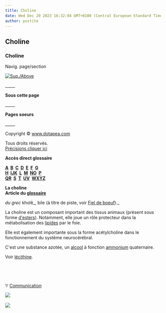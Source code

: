 ```yaml
---
title: Choline
date: Wed Dec 20 2023 16:32:04 GMT+0100 (Central European Standard Time)
author: postite
---
```


## Choline
### Choline
 Navig. page/section

[![Sup./Above](_derived/up_cmp_themenoir010_up.gif)](c.html)

\_\_\_\_\_

**Sous cette page**

\_\_\_\_\_

**Pages soeurs**

\_\_\_\_\_

Copyright © www.dotapea.com

Tous droits réservés.  
[Précisions cliquer ici](droitscopie.html)

**Accès direct glossaire**

**[A](a.html)  [B](b.html)  [C](c.html)  [D](d.html)  [E](e.html)  [F](f.html)  [G](g.html)  
[H](h.html)  [IJK](ijk.html)  [L](l.html)  [M](m.html)  [NO](no.html)  [P](p.html)  
[QR](qr.html)  [S](s.html)  [T](t.html)  [UV](uv.html)  [WXYZ](wxyz.html)**

**La choline  
Article du [glossaire](glossaire.html)**

_du grec_ kholê_, bile (à titre de piste, voir [Fiel de boeuf](fieldeboeuf.html))._

La choline est un composant important des tissus animaux (présent sous forme [d'esters](ester.html)). Notamment, elle joue un rôle protecteur dans la métabolisation des [lipides](lipide.html) par le foie.

Elle est également importante sous la forme acétylcholine dans le fonctionnement du système neurocérébral.

C'est une substance azotée, un [alcool](alcool.html) à fonction [ammonium](ammonium.html) quaternaire.

Voir [lécithine](lecithine.html).



 

 ![](images/transparent122x1.gif)

![](images/flechebas.gif) [Communication](http://www.artrealite.com/annonceurs.htm) 

[![](https://cbonvin.fr/sites/regie.artrealite.com/visuels/campagne1.png)](index-2.html#20131014)

![](https://cbonvin.fr/sites/regie.artrealite.com/visuels/campagne2.png)